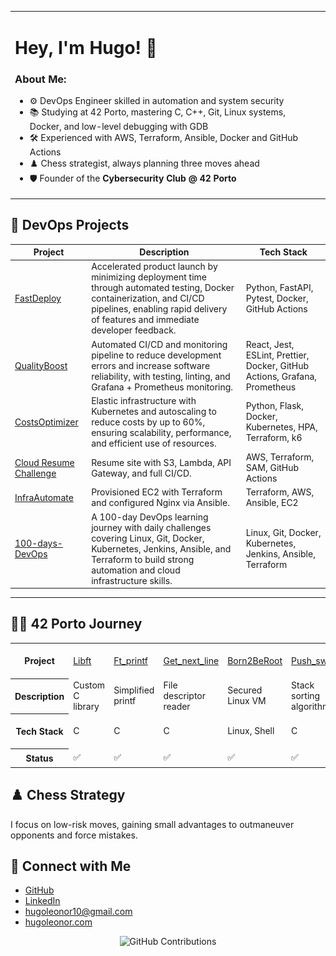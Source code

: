 <table border="0">
<tr>
<td width="100%">

# Hey, I'm Hugo! 👋

### About Me:
- ⚙️ DevOps Engineer skilled in automation and system security
- 📚 Studying at 42 Porto, mastering C, C++, Git, Linux systems, Docker, and low-level debugging with GDB
- 🛠️ Experienced with AWS, Terraform, Ansible, Docker and GitHub Actions
- ♟️ Chess strategist, always planning three moves ahead  
- 🛡️ Founder of the **Cybersecurity Club @ 42 Porto**  

</td>
<td width="100%">
<img src="./board.gif" width="350px">
</td>
</tr>
</table>


## 🌟 DevOps Projects


| Project | Description | Tech Stack |
|---------|-----------|------------|
| [FastDeploy](https://github.com/husamuel/FastDeploy) | Accelerated product launch by minimizing deployment time through automated testing, Docker containerization, and CI/CD pipelines, enabling rapid delivery of features and immediate developer feedback. | Python, FastAPI, Pytest, Docker, GitHub Actions |
| [QualityBoost](https://github.com/husamuel/QualityBoost) | Automated CI/CD and monitoring pipeline to reduce development errors and increase software reliability, with testing, linting, and Grafana + Prometheus monitoring. | React, Jest, ESLint, Prettier, Docker, GitHub Actions, Grafana, Prometheus |
| [CostsOptimizer](https://github.com/husamuel/CostsOptimizer)| Elastic infrastructure with Kubernetes and autoscaling to reduce costs by up to 60%, ensuring scalability, performance, and efficient use of resources. | Python, Flask, Docker, Kubernetes, HPA, Terraform, k6 |
| [Cloud Resume Challenge](https://github.com/husamuel/The-Cloud-Resume-Challenge-AWS) | Resume site with S3, Lambda, API Gateway, and full CI/CD. | AWS, Terraform, SAM, GitHub Actions |
| [InfraAutomate](https://github.com/husamuel/InfraAutomate) | Provisioned EC2 with Terraform and configured Nginx via Ansible. | Terraform, AWS, Ansible, EC2 |
| [100-days-DevOps](https://github.com/husamuel/100-days-DevOps) | A 100-day DevOps learning journey with daily challenges covering Linux, Git, Docker, Kubernetes, Jenkins, Ansible, and Terraform to build strong automation and cloud infrastructure skills. | Linux, Git, Docker, Kubernetes, Jenkins, Ansible, Terraform |
---

## 👨‍🎓 42 Porto Journey

<table>
  <tr>
    <th>Project</th>
    <td><a href="https://github.com/husamuel/libft">Libft</a></td>
    <td><a href="https://github.com/husamuel/ft_printf">Ft_printf</a></td>
    <td><a href="https://github.com/husamuel/get_next_line">Get_next_line</a></td>
    <td><a href="https://github.com/husamuel/Born2BeRoot-Linux-System-Administration">Born2BeRoot</a></td>
    <td><a href="https://github.com/husamuel/push_swap">Push_swap</a></td>
    <td><a href="https://github.com/husamuel/fdf">Fdf</a></td>
    <td><a href="https://github.com/husamuel/minitalk">Minitalk</a></td>
    <td><a href="https://github.com/husamuel/minishell">Minishell</a></td>
    <td><a href="https://github.com/husamuel/philosophers">Philosophers</a></td>
    <td><a href="https://github.com/husamuel/cub3d">Cub3D</a></td>
    <td><a href="https://github.com/husamuel/Netpractise">Netpractice</a></td>
    <td><a href="https://github.com/husamuel/cpp_modules">C++ Modules 0-4</a></td>
    <td><a href="https://github.com/husamuel/Inception">Inception</a></td>
    <td><a href="https://github.com/husamuel/webserv">Webserv</a></td>
    <td><a href="https://github.com/husamuel/cpp_modules">C++ Modules 5-9</a></td>
    <td><a href="https://github.com/husamuel/transcendence">Ft_transcendence</a></td>
  </tr>
  <tr>
    <th>Description</th>
    <td>Custom C library</td>
    <td>Simplified printf</td>
    <td>File descriptor reader</td>
    <td>Secured Linux VM</td>
    <td>Stack sorting algorithm</td>
    <td>3D wireframe viewer</td>
    <td>Signal-based communication</td>
    <td>Custom shell</td>
    <td>Dining philosophers</td>
    <td>3D raycasting game</td>
    <td>Network configuration</td>
    <td>C++ fundamentals</td>
    <td>Containerized infrastructure</td>
    <td>HTTP server (pending)</td>
    <td>Advanced C++ (pending)</td>
    <td>Multiplayer Pong (pending)</td>
  </tr>
  <tr>
    <th>Tech Stack</th>
    <td>C</td>
    <td>C</td>
    <td>C</td>
    <td>Linux, Shell</td>
    <td>C</td>
    <td>C, MinilibX</td>
    <td>C, Linux</td>
    <td>C, Linux</td>
    <td>C, Threads</td>
    <td>C, MinilibX</td>
    <td>Networking</td>
    <td>C++</td>
    <td>Docker, Nginx, WordPress</td>
    <td>C++, HTTP</td>
    <td>C++</td>
    <td>JS, Node.js, PostgreSQL</td>
  </tr>
  <tr>
    <th>Status</th>
    <td>✅</td>
    <td>✅</td>
    <td>✅</td>
    <td>✅</td>
    <td>✅</td>
    <td>✅</td>
    <td>✅</td>
    <td>✅</td>
    <td>✅</td>
    <td>✅</td>
    <td>✅</td>
    <td>✅</td>
    <td>✅</td>
    <td>⏳</td>
    <td>⏳</td>
    <td>⏳</td>
  </tr>
</table>

## ♟️ Chess Strategy
I focus on low-risk moves, gaining small advantages to outmaneuver opponents and force mistakes.

## 🔗 Connect with Me
- [GitHub](https://github.com/hugo4s)  
- [LinkedIn](https://linkedin.com/in/hugo4s)  
- hugoleonor10@gmail.com  
- [hugoleonor.com](https://www.hugoleonor.com/)  

<p align="center">
  <img src="https://user-images.githubusercontent.com/58959408/157782696-8bc9ca49-ca61-4ab5-8b83-49c4e76c1a8f.svg" alt="GitHub Contributions">
</p>
